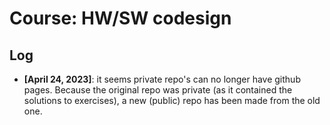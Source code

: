 # Course: HW/SW codesign

## Log
* **[April 24, 2023]**: it seems private repo's can no longer have github pages. Because the original repo was private (as it contained the solutions to exercises), a new (public) repo has been made from the old one.